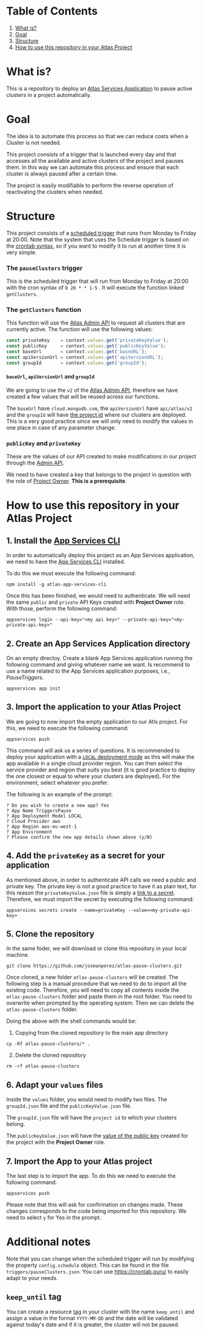 # Table of Contents
1. [What is?](#what-is)
2. [Goal](#goal)
3. [Structure](#structure)
4. [How to use this repository in your Atlas Project](#how-to-use-this-repository-in-your-atlas-project)

# What is?

This is a repository to deploy an [Atlas Services Application](https://www.mongodb.com/docs/atlas/app-services/) to pause active clusters in a project automatically. 

# Goal

The idea is to automate this process so that we can reduce costs when a Cluster is not needed. 

This project consists of a trigger that is launched every day and that accesses all the available and active clusters of the project and pauses them. In this way we can automate this process and ensure that each cluster is always paused after a certain time.

The project is easily modifiable to perform the reverse operation of reactivating the clusters when needed.

# Structure

This project consists of a [scheduled trigger](https://www.mongodb.com/docs/atlas/app-services/triggers/scheduled-triggers/#scheduled-triggers) that runs from Monday to Friday at 20:00. Note that the system that uses the Schedule trigger is based on the [crontab syntax](https://crontab.guru/), so if you want to modify it to run at another time it is very simple.

### The `pauseClusters` trigger

This is the scheduled trigger that will run from Monday to Friday at 20:00 with the cron syntax of `0 20 * * 1-5` . It will execute the function linked `getClusters`.

### The `getClusters` function

This function will use the [Atlas Admin API](https://www.mongodb.com/docs/atlas/reference/api-resources-spec/v2/) to request all clusters that are currently active. The function will use the following values: 

```js
const privateKey    = context.values.get('privateKeyValue');
const publicKey     = context.values.get('publicKeyValue');
const baseUrl       = context.values.get('baseURL');
const apiVersionUrl = context.values.get('apiVersionURL');
const groupId       = context.values.get('groupId');
```

#### `baseUrl`, `apiVersionUrl` and `groupId`

We are going to use the `v2` of the [Atlas Admin API](https://www.mongodb.com/docs/atlas/reference/api-resources-spec/v2/), therefore we have created a few values that will be reused across our functions. 

The `baseUrl` have `cloud.mongodb.com`, the `apiVersionUrl` have `api/atlas/v2` and the `groupId` will have [the project id](https://www.mongodb.com/docs/atlas/tutorial/manage-project-settings/#manage-project-settings-1) where our clusters are deployed. This is a very good practice since we will only need to modify the values in one place in case of any parameter change.

### `publicKey` and `privateKey`

These are the values of our API created to make modifications in our project through the [Admin API](https://www.mongodb.com/docs/atlas/api/). 

We need to have created a key that belongs to the project in question with the role of [Project Owner](https://www.mongodb.com/docs/atlas/reference/user-roles/#mongodb-authrole-Project-Owner). **This is a prerequisite**. 

# How to use this repository in your Atlas Project

## 1. Install the [App Services CLI](https://www.mongodb.com/docs/atlas/app-services/cli/)

In order to automatically deploy this project as an App Services application, we need to have the [App Services CLI](https://www.mongodb.com/docs/atlas/app-services/cli/) installed. 

To do this we must execute the following command: 

```shell
npm install -g atlas-app-services-cli
```

Once this has been finished, we would need to authenticate. We will need the same `public` and `private` API Keys created with **Project Owner** role. With those, perform the following command: 

```shell
appservices login --api-key="<my api key>" --private-api-key="<my-private-api-key>"
```

## 2. Create an App Services Application directory 

On an empty directoy. Create a blank App Services application running the following command and giving whatever name we want. Is recommend to use a name related to the App Services application purposes, i.e., *PauseTriggers*.

```shell
appservices app init
```

## 3. Import the application to your Atlas Project

We are going to now import the empty application to our Atls project. For this, we need to execute the following command: 

```shell
appservices push
```

This command will ask us a series of questions. It is recommended to deploy your application with a [`LOCAL` deployment mode](https://www.mongodb.com/docs/atlas/app-services/apps/deployment-models-and-regions/#local-deployment) as this will make the app available in a single cloud provider region. You can then select the service provider and region that suits you best (it is good practice to deploy the one closest or equal to where your clusters are deployed). For the environment, select whatever you prefer.

The following is an example of the prompt: 

```shell
? Do you wish to create a new app? Yes
? App Name TriggersPause
? App Deployment Model LOCAL
? Cloud Provider aws
? App Region aws-eu-west-1
? App Environment
? Please confirm the new app details shown above (y/N)
```

## 4. Add the `privateKey` as a secret for your application

As mentioned above, in order to authenticate API calls we need a public and private key. The private key is not a good practice to have it as plain text, for this reason the `privateKeyValue.json` file is simply a [link to a secret](https://www.mongodb.com/docs/atlas/app-services/values-and-secrets/define-and-manage-secrets/#access-a-secret). Therefore, we must import the secret by executing the following command:

```shell
appservices secrets create --name=privateKey --value=<my-private-api-key>
```

## 5. Clone the repository

In the same foder, we will download or clone this repository in your local machine. 

```shell
git clone https://github.com/josmanperez/atlas-pause-clusters.git
```

Once cloned, a new folder `atlas-pause-clusters` will be created. The following step is a manual procedure that we need to do to import all the existing code. Therefore, you will need to copy all contents inside the `atlas-pause-clusters` folder and paste them in the root folder. You need to overwrite when prompted by the operating system. Then we can delete the `atlas-pause-clusters` folder.

Doing the above with the shell commands would be: 

1. Copying from the cloned repository to the main app directory

```shell
cp -Rf atlas-pause-clusters/* .
```

2. Delete the cloned repository

```shell
rm -rf atlas-pause-clusters
```

## 6. Adapt your `values` files

Inside the `values` folder, you would need to modify two files. The `groupId.json` file and the `publicKeyValue.json` file. 

The `groupId.json` file will have the `project id` to which your clusters belong.

The `publicKeyValue.json` will have the [value of the public key](https://www.mongodb.com/docs/atlas/configure-api-access-project/#view-the-api-keys-in-a-project) created for the project with the **Project Owner** role.

## 7. Import the App to your Atlas project

The last step is to import the app. To do this we need to execute the following command:

```shell
appservices push
```

Please note that this will ask for confirmation on changes made. These changes corresponds to the code being imported for this repository. We need to select `y` for Yes in the prompt.

# Additional notes

Note that you can change when the scheduled trigger will run by modifying the property `config.schedule` object. This can be found in the file `triggers/pauseClusters.json`. You can use https://crontab.guru/ to easily adapt to your needs.

## `keep_until` tag

You can create a resource [tag](https://www.mongodb.com/docs/atlas/tags/) in your cluster with the name `keep_until` and assign a value in the format `YYYY-MM-DD` and the date will be validated against today's date and if it is greater, the cluster will not be paused.